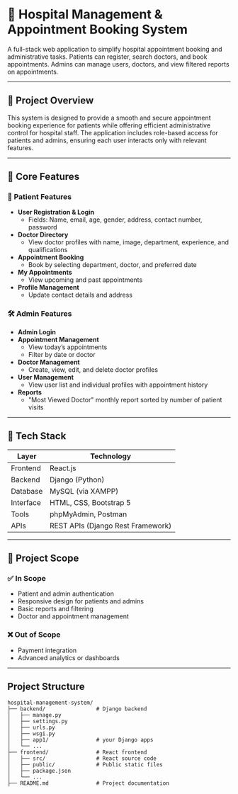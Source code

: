 # 🏥 Hospital Management & Appointment Booking System

A full-stack web application to simplify hospital appointment booking and administrative tasks. Patients can register, search doctors, and book appointments. Admins can manage users, doctors, and view filtered reports on appointments.

---

## 📌 Project Overview

This system is designed to provide a smooth and secure appointment booking experience for patients while offering efficient administrative control for hospital staff. The application includes role-based access for patients and admins, ensuring each user interacts only with relevant features.

---

## 🎯 Core Features

### 👤 Patient Features

- **User Registration & Login**
  - Fields: Name, email, age, gender, address, contact number, password
- **Doctor Directory**
  - View doctor profiles with name, image, department, experience, and qualifications
- **Appointment Booking**
  - Book by selecting department, doctor, and preferred date
- **My Appointments**
  - View upcoming and past appointments
- **Profile Management**
  - Update contact details and address

### 🛠️ Admin Features

- **Admin Login**
- **Appointment Management**
  - View today’s appointments
  - Filter by date or doctor
- **Doctor Management**
  - Create, view, edit, and delete doctor profiles
- **User Management**
  - View user list and individual profiles with appointment history
- **Reports**
  - "Most Viewed Doctor" monthly report sorted by number of patient visits

---

## 🧰 Tech Stack

| Layer      | Technology         |
|------------|--------------------|
| Frontend   | React.js           |
| Backend    | Django (Python)    |
| Database   | MySQL (via XAMPP)  |
| Interface  | HTML, CSS, Bootstrap 5|
| Tools      | phpMyAdmin, Postman         |
| APIs       | REST APIs (Django Rest Framework) |

---

## 🧾 Project Scope

### ✅ In Scope

- Patient and admin authentication  
- Responsive design for patients and admins  
- Basic reports and filtering  
- Doctor and appointment management

### ❌ Out of Scope

- Payment integration  
- Advanced analytics or dashboards  

---
## Project Structure

```plaintext
hospital-management-system/
├── backend/                # Django backend
│   ├── manage.py
│   ├── settings.py
│   ├── urls.py
│   ├── wsgi.py
│   ├── app1/               # your Django apps
│   └── ...
├── frontend/               # React frontend
│   ├── src/                # React source code
│   ├── public/             # Public static files
│   ├── package.json
│   └── ...
├── README.md               # Project documentation
